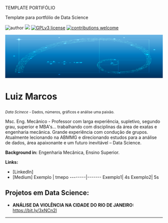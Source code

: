 TEMPLATE PORTIFÓLIO 

Template para portfólio de Data Science

![author](https://img.shields.io/badge/Author-Luiz%20M.-red]) [![](https://img.shields.io/badge/python-3.7+-blue.svg)](https://www.python.org/downloads/release/python-365/) [![GPLv3 license](https://img.shields.io/badge/License-GPLv3-blue.svg)](http://perso.crans.org/besson/LICENSE.html) [![contributions welcome](https://img.shields.io/badge/contributions-welcome-brightgreen.svg?style=flat)](https://github.com/carlosfab/data_science/issues)

<p align="center">
  <img src="https://github.com/luizmarcossilvacosta/LMSCdata/blob/main/AUREA5.png" >
</p>

# Luiz Marcos
<sub>*Data Scinece*  - Dados, números, gráficos e análise  uma paixão.</sub>

Msc. Eng. Mecânico - Professor com larga experiência, supletivo, segundo grau, superior e MBA's... trabalhando com disciplinas da área de exatas e engenharia mecânica. Grande experiência com condução de grupos. Atualmente lecionando na ABMMG e direcionando estudos para a análise de dados, área apaixonante e um futuro inevitável – Data Science.


**Background in:** Engenharia Mecânica, Ensino Superior.

**Links:**
* [LinkedIn]
* [Medium]
Exemplo | tmepo
--------|-------
Exemplo1| 4s
Exemplo2| 5s

## Projetos em Data Science:
* **ANÁLISE DA VIOLÊNCIA NA CIDADE DO RIO DE JANEIRO:** https://bit.ly/3xNCn2I
---


